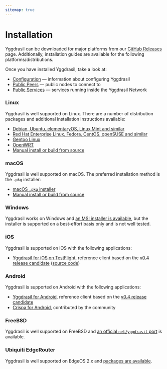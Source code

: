 ```yaml
---
sitemap: true
---
```


# Installation

Yggdrasil can be downloaded for major platforms from our [GitHub Releases](https://github.com/yggdrasil-network/yggdrasil-go/releases) page. Additionally, installation guides are available for the following platforms/distributions.

Once you have installed Yggdrasil, take a look at:

- [Configuration](configuration.md) — information about configuring Yggdrasil 
- [Public Peers](https://github.com/yggdrasil-network/public-peers) — public nodes to connect to
- [Public Services](services.md) — services running inside the Yggdrasil Network

### Linux

Yggdrasil is well supported on Linux. There are a number of distribution packages and additional installation instructions available:

- [Debian, Ubuntu, elementaryOS, Linux Mint and similar](installation-linux-deb.md)
- [Red Hat Enterprise Linux, Fedora, CentOS, openSUSE and similar](installation-linux-rpm.md)
- [Gentoo Linux](installation-linux-gentoo.md)
- [OpenWRT](installation-linux-openwrt.md)
- [Manual install or build from source](installation-linux-other.md)

### macOS

Yggdrasil is well supported on macOS. The preferred installation method is the `.pkg` installer:

- [macOS `.pkg` installer](installation-macos-pkg.md)
- [Manual install or build from source](installation-macos-other.md)

### Windows

Yggdrasil works on Windows and [an MSI installer is available](installation-windows.md), but the installer is supported on a best-effort basis only and is not well tested. 

### iOS

Yggdrasil is supported on iOS with the following applications:

* [Yggdrasil for iOS on TestFlight](https://testflight.apple.com/join/jZNsIkRr), reference client based on the [v0.4 release candidate](https://yggdrasil-network.github.io/2021/06/19/preparing-for-v0-4.html) ([source code](https://github.com/yggdrasil-network/yggdrasil-ios))

### Android

Yggdrasil is supported on Android with the following applications:

* [Yggdrasil for Android](https://github.com/yggdrasil-network/yggdrasil-android/releases), reference client based on the [v0.4 release candidate](https://yggdrasil-network.github.io/2021/06/19/preparing-for-v0-4.html)
* [Crispa for Android](https://github.com/yggdrasil-network/crispa-android/releases), contributed by the community

### FreeBSD

Yggdrasil is well supported on FreeBSD and [an official `net/yggdrasil` port](https://www.freshports.org/net/yggdrasil/) is available.

### Ubiquiti EdgeRouter

Yggdrasil is well supported on EdgeOS 2.x and [packages are available](installation-linux-edgeos.md).
